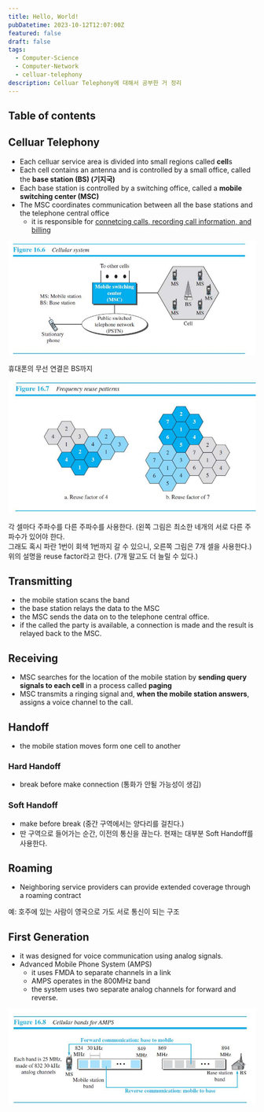 ```yaml
---
title: Hello, World!
pubDatetime: 2023-10-12T12:07:00Z
featured: false
draft: false
tags:
  - Computer-Science
  - Computer-Network
  - celluar-telephony
description: Celluar Telephony에 대해서 공부한 거 정리
---
```


## Table of contents

## Celluar Telephony

- Each celluar service area is divided into small regions called **cell**s
- Each cell contains an antenna and is controlled by a small office, called the **base station (BS) (기지국)**
- Each base station is controlled by a switching office, called a **mobile switching center (MSC)**
- The MSC coordinates communication between all the base stations and the telephone central office
  - it is responsible for <u>connetcing calls, recording call information, and billing</u>

![](/src/assets/image/celluar-telephony-1697080731772.jpeg)

휴대폰의 무선 연결은 BS까지

![](/src/assets/image/celluar-telephony-1697080852481.jpeg)

각 셀마다 주파수를 다른 주파수를 사용한다. (왼쪽 그림은 최소한 네개의 서로 다른 주파수가 있어야 한다.  
그래도 혹시 파란 1번이 회색 1번까지 갈 수 있으니, 오른쪽 그림은 7개 셀을 사용한다.)
위의 설명을 reuse factor라고 한다. (7개 말고도 더 늘릴 수 있다.)

## Transmitting

- the mobile station scans the band
- the base station relays the data to the MSC
- the MSC sends the data on to the telephone central office.
- if the called the party is available, a connection is made and the result is relayed back to the MSC.

## Receiving

- MSC searches for the location of the mobile station by **sending query signals to each cell** in a process called **paging**
- MSC transmits a ringing signal and, **when the mobile station answers**, assigns a voice channel to the call.

## Handoff

- the mobile station moves form one cell to another

### Hard Handoff

- break before make connection
  (통화가 안될 가능성이 생김)

### Soft Handoff

- make before break
  (중간 구역에서는 양다리를 걸친다.)
- 딴 구역으로 들어가는 순간, 이전의 통신을 끊는다.
  현재는 대부분 Soft Handoff를 사용한다.

## Roaming

- Neighboring service providers can provide extended coverage through a roaming contract

예: 호주에 있는 사람이 영국으로 가도 서로 통신이 되는 구조

## First Generation

- it was designed for voice communication using analog signals.
- Advanced Mobile Phone System (AMPS)
  - it uses FMDA to separate channels in a link
  - AMPS operates in the 800MHz band
  - the system uses two separate analog channels for forward and reverse.

![](/src/assets/image/celluar-telephony-1697081996594.jpeg)
